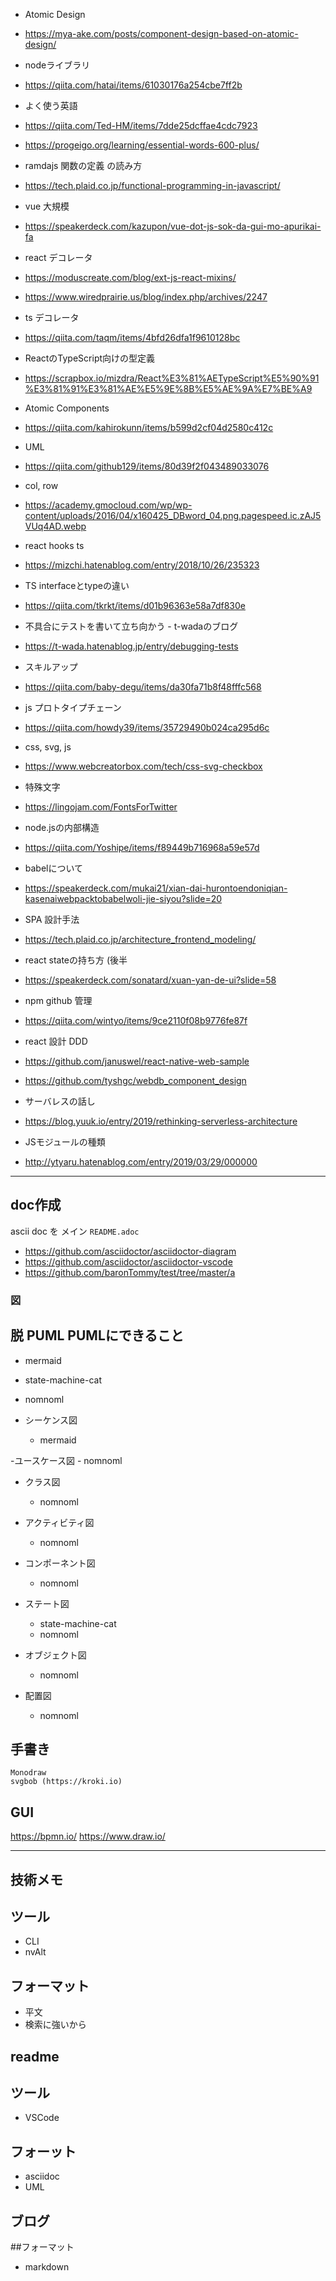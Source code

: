 - Atomic Design
- https://mya-ake.com/posts/component-design-based-on-atomic-design/

- nodeライブラリ
- https://qiita.com/hatai/items/61030176a254cbe7ff2b

- よく使う英語
- https://qiita.com/Ted-HM/items/7dde25dcffae4cdc7923
- https://progeigo.org/learning/essential-words-600-plus/

- ramdajs 関数の定義 の読み方
- https://tech.plaid.co.jp/functional-programming-in-javascript/

- vue 大規模
- https://speakerdeck.com/kazupon/vue-dot-js-sok-da-gui-mo-apurikai-fa

- react デコレータ
- https://moduscreate.com/blog/ext-js-react-mixins/
- https://www.wiredprairie.us/blog/index.php/archives/2247

- ts デコレータ
- https://qiita.com/taqm/items/4bfd26dfa1f9610128bc

- ReactのTypeScript向けの型定義
- https://scrapbox.io/mizdra/React%E3%81%AETypeScript%E5%90%91%E3%81%91%E3%81%AE%E5%9E%8B%E5%AE%9A%E7%BE%A9

- Atomic Components
- https://qiita.com/kahirokunn/items/b599d2cf04d2580c412c

- UML
- https://qiita.com/github129/items/80d39f2f043489033076

- col, row
- https://academy.gmocloud.com/wp/wp-content/uploads/2016/04/x160425_DBword_04.png.pagespeed.ic.zAJ5VUq4AD.webp

- react hooks ts 
- https://mizchi.hatenablog.com/entry/2018/10/26/235323

- TS interfaceとtypeの違い
- https://qiita.com/tkrkt/items/d01b96363e58a7df830e

- 不具合にテストを書いて立ち向かう - t-wadaのブログ
- https://t-wada.hatenablog.jp/entry/debugging-tests

- スキルアップ
- https://qiita.com/baby-degu/items/da30fa71b8f48fffc568

- js プロトタイプチェーン
- https://qiita.com/howdy39/items/35729490b024ca295d6c

- css, svg, js  
- https://www.webcreatorbox.com/tech/css-svg-checkbox

- 特殊文字
- https://lingojam.com/FontsForTwitter

- node.jsの内部構造
- https://qiita.com/Yoshipe/items/f89449b716968a59e57d

- babelについて
- https://speakerdeck.com/mukai21/xian-dai-hurontoendoniqian-kasenaiwebpacktobabelwoli-jie-siyou?slide=20

- SPA 設計手法
- https://tech.plaid.co.jp/architecture_frontend_modeling/

- react stateの持ち方 (後半
- https://speakerdeck.com/sonatard/xuan-yan-de-ui?slide=58 


- npm github 管理
- https://qiita.com/wintyo/items/9ce2110f08b9776fe87f

- react 設計 DDD
- https://github.com/januswel/react-native-web-sample
- https://github.com/tyshgc/webdb_component_design

- サーバレスの話し
- https://blog.yuuk.io/entry/2019/rethinking-serverless-architecture

- JSモジュールの種類
- http://ytyaru.hatenablog.com/entry/2019/03/29/000000

---

## doc作成
ascii doc を メイン
`README.adoc`
- https://github.com/asciidoctor/asciidoctor-diagram
- https://github.com/asciidoctor/asciidoctor-vscode
- https://github.com/baronTommy/test/tree/master/a

### 図
## 脱 PUML PUMLにできること
  - mermaid
  - state-machine-cat
  - nomnoml

- シーケンス図
    - mermaid

-ユースケース図
    - nomnoml

- クラス図
    - nomnoml

- アクティビティ図
    - nomnoml

- コンポーネント図
    - nomnoml

- ステート図
    - state-machine-cat
    - nomnoml

- オブジェクト図
    - nomnoml

- 配置図
    - nomnoml

## 手書き
    Monodraw
    svgbob (https://kroki.io)

## GUI
  https://bpmn.io/
  https://www.draw.io/

---
## 技術メモ
  ## ツール
  - CLI
  - nvAlt
  ## フォーマット
  - 平文
  - 検索に強いから

## readme
  ## ツール
  - VSCode

  ## フォーット
  - asciidoc
  - UML
 
 ## ブログ
   ##フォーマット
   - markdown
  
  
   
  





